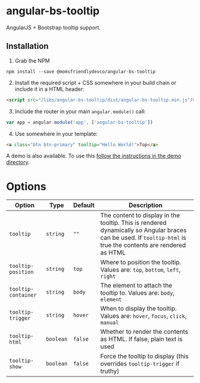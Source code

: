 angular-bs-tooltip
==================
AngularJS + Bootstrap tooltip support.


Installation
------------

1. Grab the NPM

```shell
npm install --save @momsfriendlydevco/angular-bs-tooltip
```


2. Install the required script + CSS somewhere in your build chain or include it in a HTML header:

```html
<script src="/libs/angular-bs-tooltip/dist/angular-bs-tooltip.min.js"/>
```


3. Include the router in your main `angular.module()` call:

```javascript
var app = angular.module('app', ['angular-bs-tooltip'])
```


4. Use somewhere in your template:

```html
<a class="btn btn-primary" tooltip="Hello World!">Top</a>
```


A demo is also available. To use this [follow the instructions in the demo directory](./demo/README.md).


Options
=======

| Option              | Type      | Default | Description                                                                  |
|---------------------|-----------|---------|------------------------------------------------------------------------------|
| `tooltip`           | `string`  | `""`    | The content to display in the tooltip. This is rendered dynamically so Angular braces can be used. If `tooltip-html` is true the contents are rendered as HTML |
| `tooltip-position`  | `string`  | `top`   | Where to position the tooltip. Values are: `top`, `bottom`, `left`, `right`  |
| `tooltip-container` | `string`  | `body`  | The element to attach the tooltip to. Values are: `body`, `element`          |
| `tooltip-trigger`   | `string`  | `hover` | When to display the tooltip. Values are: `hover`, `focus`, `click`, `manual` |
| `tooltip-html`      | `boolean` | `false` | Whether to render the contents as HTML. If false, plain text is used         |
| `tooltip-show`      | `boolean` | `false` | Force the tooltip to display (this overrides `tooltip-trigger` if truthy)    |
